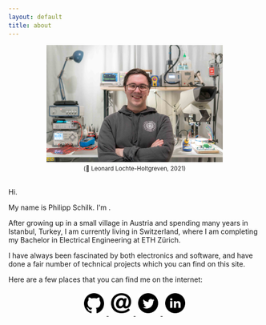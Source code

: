 ```yaml
---
layout: default
title: about
---
```


<center>
    <a href="/assets/img/about.jpeg">
        <img src="/assets/img/about.jpeg" width="70%">
    </a> <br>
    <small> (📸 Leonard Lochte-Holtgreven, 2021) </small>
</center>
<br>

Hi.

My name is Philipp Schilk. I'm <script src="/assets/js/dob.js"></script>.

After growing up in a small village in Austria and spending many years in Istanbul, Turkey, I am currently
living in Switzerland, where I am completing my Bachelor in Electrical Engineering 
at ETH Zürich.

I have always been fascinated by both electronics and software, and have done a fair number of technical projects
which you can find on this site.

Here are a few places that you can find me on the internet:

<center>
    <a href="https://github.com/TheSchilk"> <img style="padding: 5px" src="assets/icon/icon_github.svg" width="40px"> </a>
    <a href="&#109;&#097;&#105;&#108;&#116;&#111;:&#115;&#099;&#104;&#105;&#108;&#107;&#046;&#112;&#104;&#105;&#108;&#105;&#112;&#112;&#064;&#103;&#109;&#097;&#105;&#108;&#046;&#099;&#111;&#109;"> <img style="padding: 5px" src="assets/icon/icon_email.svg" width="40px"> </a>
    <a href="https://twitter.com/theschilk"> <img style="padding: 5px" src="assets/icon/icon_twitter.svg" width="40px"> </a>
    <a href="www.linkedin.com/in/schilkp"> <img style="padding: 5px" src="assets/icon/icon_linkedin.svg" width="40px"> </a>
</center>

